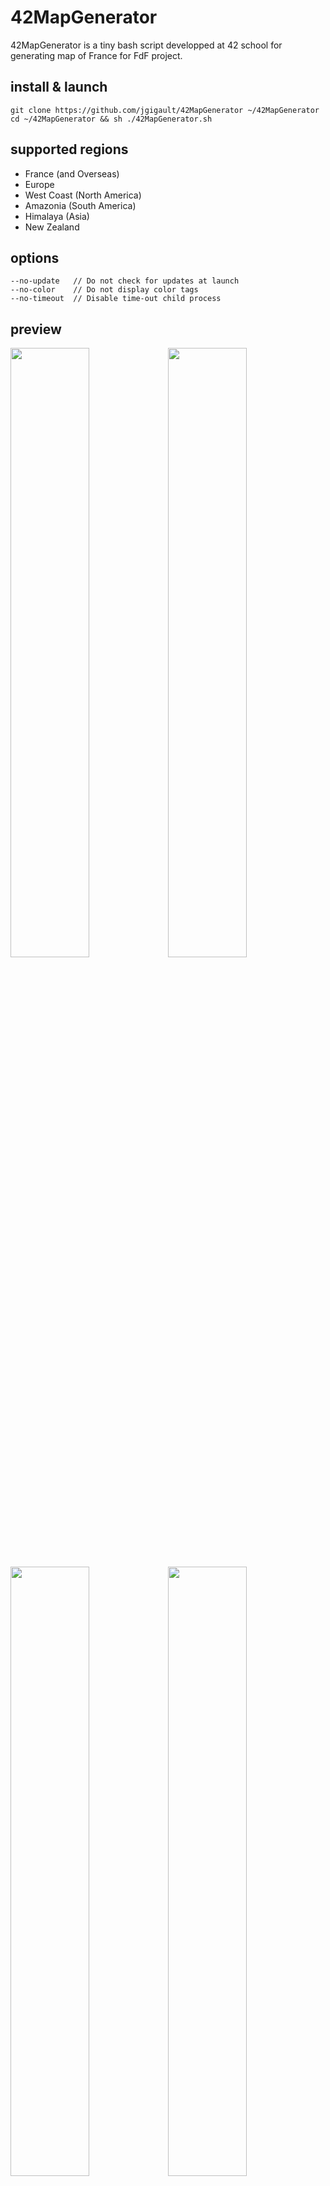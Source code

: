 # 42MapGenerator

42MapGenerator is a tiny bash script developped at 42 school for generating map of France for FdF project.

## install & launch
	git clone https://github.com/jgigault/42MapGenerator ~/42MapGenerator
	cd ~/42MapGenerator && sh ./42MapGenerator.sh

## supported regions
* France (and Overseas)
* Europe
* West Coast (North America)
* Amazonia (South America)
* Himalaya (Asia)
* New Zealand

## options
	--no-update   // Do not check for updates at launch
	--no-color    // Do not display color tags
	--no-timeout  // Disable time-out child process

## preview
<img src="http://i.imgur.com/uO6Egii.png?1" width="50%" /><img src="http://i.imgur.com/v5uApWX.png" width="50%" /><img src="http://i.imgur.com/pkOpXLX.png" width="50%" /><img src="http://i.imgur.com/n3K2lh4.png" width="50%" />

## credits
* BD ALTI® - IGN (http://professionnels.ign.fr/bdalti)
* NGDC Grid Extraction Tool - NOAA (http://maps.ngdc.noaa.gov/viewers/wcs-client/)